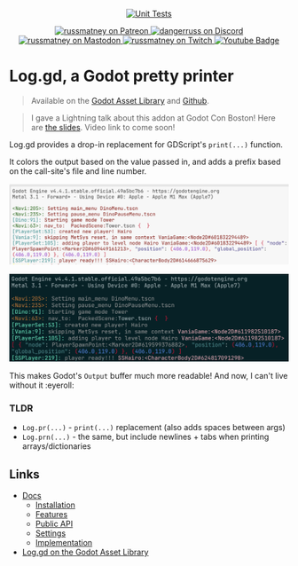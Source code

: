 <p align="center">
  <a href="https://github.com/russmatney/log.gd/actions/workflows/ci.yml"><img alt="Unit Tests" src="https://github.com/russmatney/log.gd/actions/workflows/ci.yml/badge.svg" /></a>
</p>

<p align="center">
  <a href="https://www.patreon.com/russmatney">
    <img alt="russmatney on Patreon" src=https://img.shields.io/badge/Patreon-Support%20this%20Project-%23f1465a?style=for-the-badge />
  </a>
  <a href="https://discord.gg/PQvfdApHFQ">
    <img alt="dangerruss on Discord" src="https://img.shields.io/discord/758750490015563776?style=for-the-badge&logo=discord&logoColor=fff&label=discord" />
  </a>
  <a href="https://mastodon.gamedev.place/@russmatney">
    <img alt="russmatney on Mastodon" src="https://img.shields.io/badge/Mastodon-teal?style=for-the-badge&logo=mastodon&logoColor=white" />
  </a>
  <a href="https://www.twitch.tv/russmatney">
    <img alt="russmatney on Twitch" src="https://img.shields.io/badge/Twitch-purple?style=for-the-badge&logo=twitch&logoColor=white" />
  </a>
  <a href="https://www.youtube.com/@russmatney">
    <img src="https://img.shields.io/badge/Youtube-red?style=for-the-badge&logo=youtube&logoColor=white" alt="Youtube Badge"/>
  </a>
</p>

# Log.gd, a Godot pretty printer

> Available on the [Godot Asset
> Library](https://godotengine.org/asset-library/asset/2696) and [Github](https://github.com/russmatney/log.gd).

> I gave a Lightning talk about this addon at Godot Con Boston!
> Here are [the
> slides](https://docs.google.com/presentation/d/1Tlz8bLD4Uqltruwj7OmKIOr_InZrkWIvSDHUkQ_iJdY/edit#slide=id.p).
> Video link to come soon!

Log.gd provides a drop-in replacement for GDScript's `print(...)` function.

It colors the output based on the value passed in, and adds a prefix based on
the call-site's file and line number.

![Dino output logs (light theme)](/docs/assets/dino_example_output_light.png)

![Dino output logs (dark theme)](/docs/assets/dino_example_output_dark.png)

This makes Godot's `Output` buffer much more readable! And now, I can't live without it :eyeroll:

### TLDR

- `Log.pr(...)` - `print(...)` replacement (also adds spaces between args)
- `Log.prn(...)` - the same, but include newlines + tabs when printing arrays/dictionaries

## Links

- [Docs](https://russmatney.github.io/log.gd/#/)
  - [Installation](https://russmatney.github.io/log.gd/#/?id=install)
  - [Features](https://russmatney.github.io/log.gd/#/?id=features)
  - [Public API](https://russmatney.github.io/log.gd/#/?id=public)
  - [Settings](https://russmatney.github.io/log.gd/#/?id=settings)
  - [Implementation](https://russmatney.github.io/log.gd/#/implementation)
- [Log.gd on the Godot Asset Library](https://godotengine.org/asset-library/asset/2696)
